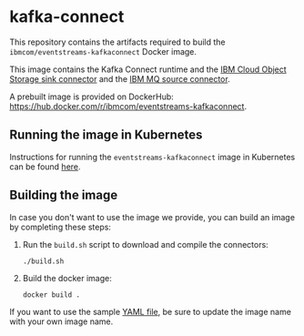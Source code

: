 # kafka-connect

This repository contains the artifacts required to build the `ibmcom/eventstreams-kafkaconnect` Docker image.

This image contains the Kafka Connect runtime and the [IBM Cloud Object Storage sink connector](https://github.com/ibm-messaging/kafka-connect-ibmcos-sink) and the [IBM MQ source connector](https://github.com/ibm-messaging/kafka-connect-mq-source).

A prebuilt image is provided on DockerHub: https://hub.docker.com/r/ibmcom/eventstreams-kafkaconnect.

## Running the image in Kubernetes

Instructions for running the `eventstreams-kafkaconnect` image in Kubernetes can be found [here](IKS/README.md).

## Building the image

In case you don't want to use the image we provide, you can build an image by completing these steps:

1. Run the `build.sh` script to download and compile the connectors:
    ```shell
    ./build.sh
    ```

2. Build the docker image:
    ```shell
    docker build .
    ```
If you want to use the sample [YAML file](IKS/kafka-connect.yaml), be sure to update the image name with your own image name.
